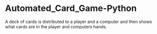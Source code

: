 # Automated_Card_Game-Python
A deck of cards is distributed to a player and a computer and then shows what cards are in the player and computers hands. 
